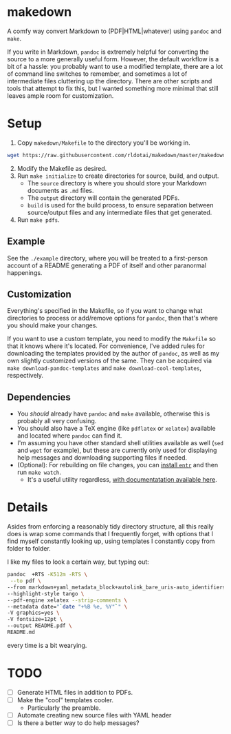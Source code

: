 # makedown

A comfy way convert Markdown to (PDF|HTML|whatever) using `pandoc` and `make`.

If you write in Markdown, `pandoc` is extremely helpful for converting the source to a more generally useful form.
However, the default workflow is a bit of a hassle: you probably want to use a modified template, there are a lot of command line switches to remember, and sometimes a lot of intermediate files cluttering up the directory.
There are other scripts and tools that attempt to fix this, but I wanted something more minimal that still leaves ample room for customization.

# Setup

1. Copy `makedown/Makefile` to the directory you'll be working in.
```bash
wget https://raw.githubusercontent.com/rldotai/makedown/master/makedown/Makefile
```
2. Modify the Makefile as desired.
3. Run `make initialize` to create directories for source, build, and output.
    - The `source` directory is where you should store your Markdown documents as `.md` files.
    - The `output` directory will contain the generated PDFs.
    - `build` is used for the build process, to ensure separation between source/output files and any intermediate files that get generated.
4. Run `make pdfs`.

## Example

See the `./example` directory, where you will be treated to a first-person account of a README generating a PDF of itself and other paranormal happenings.

## Customization

Everything's specified in the Makefile, so if you want to change what directories to process or add/remove options for `pandoc`, then that's where you should make your changes.

If you want to use a custom template, you need to modify the `Makefile` so that it knows where it's located.
For convenience, I've added rules for downloading the templates provided by the author of `pandoc`, as well as my own slightly customized versions of the same.
They can be acquired via `make download-pandoc-templates` and `make download-cool-templates`, respectively.

## Dependencies

- You *should* already have `pandoc` and `make` available, otherwise this is probably all very confusing.
- You should also have a TeX engine (like `pdflatex` or `xelatex`) available and located where `pandoc` can find it.
- I'm assuming you have other standard shell utilities available as well (`sed` and `wget` for example), but these are currently only used for displaying help messages and downloading supporting files if needed.
- (Optional): For rebuilding on file changes, you can [install `entr`](https://github.com/eradman/entr) and then run `make watch`.
    - It's a useful utility regardless, [with documentatation available here](http://eradman.com/entrproject/).


# Details

Asides from enforcing a reasonably tidy directory structure, all this really does is wrap some commands that I frequently forget, with options that I find myself constantly looking up, using templates I constantly copy from folder to folder.

I like my files to look a certain way, but typing out:

```bash
pandoc  +RTS -K512m -RTS \
 --to pdf \
--from markdown+yaml_metadata_block+autolink_bare_uris-auto_identifiers+tex_math_single_backslash+raw_attribute+header_attributes \
--highlight-style tango \
--pdf-engine xelatex --strip-comments \
--metadata date="`date "+%B %e, %Y"`" \
-V graphics=yes \
-V fontsize=12pt \
--output README.pdf \
README.md
```

every time is a bit wearying.

# TODO

- [ ] Generate HTML files in addition to PDFs.
- [ ] Make the "cool" templates cooler.
    - Particularly the preamble.
- [ ] Automate creating new source files with YAML header
- [ ] Is there a better way to do help messages?
